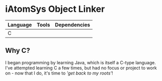# iAtomSys Object Linker
| Language | Tools | Dependencies |
| -------- | ----- | ------------ |
| C        |       |              |

## Why C?
I began programming by learning Java, which is itself a C-type language.
I've attempted learning C a few times, but had no focus or project to work on - now that I do, it's time to *'get back to my roots'*!
